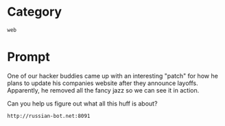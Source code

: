 # Category 

`web`

# Prompt

One of our hacker buddies came up with an interesting "patch" for how he plans to update his companies website after they announce layoffs. Apparently, he removed all the fancy jazz so we can see it in action.

Can you help us figure out what all this huff is about?

`http://russian-bot.net:8091`
